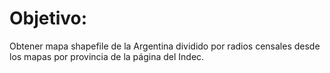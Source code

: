 # Objetivo:
Obtener mapa shapefile de la Argentina dividido por radios censales desde los mapas
 por provincia de la página del Indec.

